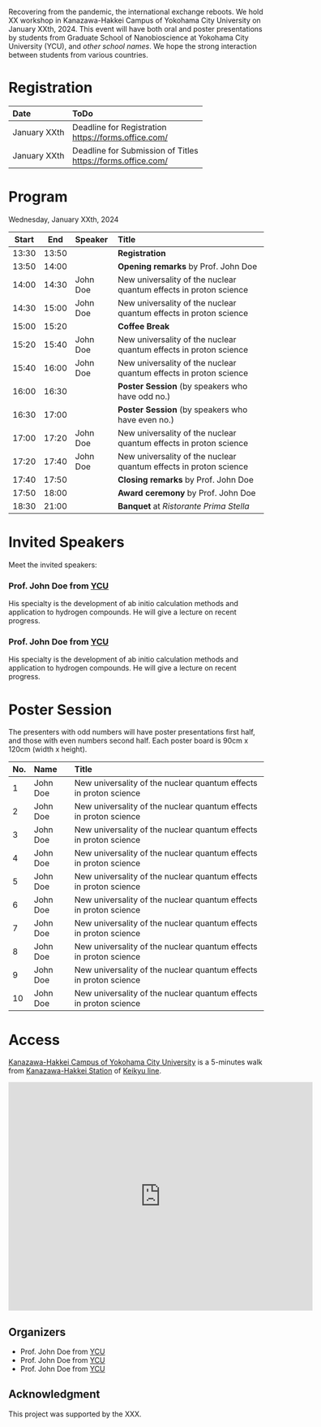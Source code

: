 Recovering from the pandemic, the international exchange reboots. We hold XX workshop in Kanazawa-Hakkei Campus of Yokohama City University on January XXth, 2024. This event will have both oral and poster presentations by students from Graduate School of Nanobioscience at Yokohama City University (YCU), and _other school names_. We hope the strong interaction between students from various countries.

# Registration

| Date | ToDo |
| :--- | :--- |
| January XXth | Deadline for Registration <br> https://forms.office.com/ |
| January XXth | Deadline for Submission of Titles <br> https://forms.office.com/ |

# Program

Wednesday, January XXth, 2024

| Start | End   | Speaker | Title |
| :---: | :---: | :------ | :---- |
| 13:30 | 13:50 | | **Registration** |
| 13:50 | 14:00 | | **Opening remarks** by Prof. John Doe |
| 14:00 | 14:30 | John Doe | New universality of the nuclear quantum effects in proton science |
| 14:30 | 15:00 | John Doe | New universality of the nuclear quantum effects in proton science |
| 15:00 | 15:20 | | **Coffee Break** |
| 15:20 | 15:40 | John Doe | New universality of the nuclear quantum effects in proton science |
| 15:40 | 16:00 | John Doe | New universality of the nuclear quantum effects in proton science |
| 16:00 | 16:30 | | **Poster Session** (by speakers who have odd no.) |
| 16:30 | 17:00 | | **Poster Session** (by speakers who have even no.) |
| 17:00 | 17:20 | John Doe | New universality of the nuclear quantum effects in proton science |
| 17:20 | 17:40 | John Doe | New universality of the nuclear quantum effects in proton science |
| 17:40 | 17:50 | | **Closing remarks** by Prof. John Doe |
| 17:50 | 18:00 | | **Award ceremony** by Prof. John Doe |
| 18:30 | 21:00 | | **Banquet** at _Ristorante Prima Stella_ |

# Invited Speakers

Meet the invited speakers:

### __Prof. John Doe__ from [YCU](https://www-user.yokohama-cu.ac.jp/~tachi/member.html)

His specialty is the development of ab initio calculation methods and application to hydrogen compounds. He will give a lecture on recent progress.

### __Prof. John Doe__ from [YCU](https://www-user.yokohama-cu.ac.jp/~tachi/member.html)

His specialty is the development of ab initio calculation methods and application to hydrogen compounds. He will give a lecture on recent progress.

# Poster Session

The presenters with odd numbers will have poster presentations first half, and those with even numbers second half. Each poster board is 90cm x 120cm (width x height).

| No. | Name | Title |
| :- | :--- | :---- |
|  1 | John Doe | New universality of the nuclear quantum effects in proton science |
|  2 | John Doe | New universality of the nuclear quantum effects in proton science |
|  3 | John Doe | New universality of the nuclear quantum effects in proton science |
|  4 | John Doe | New universality of the nuclear quantum effects in proton science |
|  5 | John Doe | New universality of the nuclear quantum effects in proton science |
|  6 | John Doe | New universality of the nuclear quantum effects in proton science |
|  7 | John Doe | New universality of the nuclear quantum effects in proton science |
|  8 | John Doe | New universality of the nuclear quantum effects in proton science |
|  9 | John Doe | New universality of the nuclear quantum effects in proton science |
| 10 | John Doe | New universality of the nuclear quantum effects in proton science |

# Access

[Kanazawa-Hakkei Campus of Yokohama City University](https://goo.gl/maps/UwE5dQeStBsi8jVu5) is a 5-minutes walk from [Kanazawa-Hakkei Station](https://maps.app.goo.gl/mWU5TP94mPia5UZX8) of [Keikyu line](https://www.haneda-tokyo-access.com/en/).

<iframe src="https://www.google.com/maps/embed?pb=!1m14!1m8!1m3!1d13019.591406458434!2d139.5989118!3d35.333358!3m2!1i1024!2i768!4f13.1!3m3!1m2!1s0x601843fd143d2285%3A0xa2bfcf87b9aac00d!2sYokohama%20City%20University%20Kanazawa-Hakkei%20Campus!5e0!3m2!1sen!2sjp!4v1704183177009!5m2!1sen!2sjp" width="600" height="450" style="border:0;" allowfullscreen="" loading="lazy" referrerpolicy="no-referrer-when-downgrade"></iframe>

## Organizers

- Prof. John Doe from [YCU](https://www-user.yokohama-cu.ac.jp/~tachi/member.html)
- Prof. John Doe from [YCU](https://www-user.yokohama-cu.ac.jp/~tachi/member.html)
- Prof. John Doe from [YCU](https://www-user.yokohama-cu.ac.jp/~tachi/member.html)

## Acknowledgment

This project was supported by the XXX.